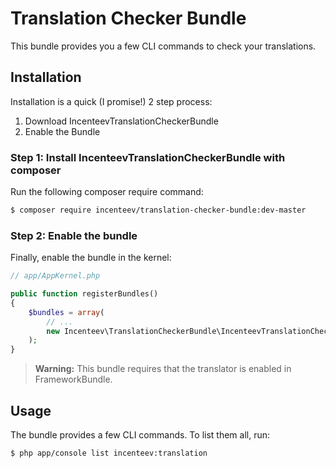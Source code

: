# Translation Checker Bundle

This bundle provides you a few CLI commands to check your translations.

## Installation

Installation is a quick (I promise!) 2 step process:

1. Download IncenteevTranslationCheckerBundle
2. Enable the Bundle

### Step 1: Install IncenteevTranslationCheckerBundle with composer

Run the following composer require command:

```bash
$ composer require incenteev/translation-checker-bundle:dev-master
```

### Step 2: Enable the bundle

Finally, enable the bundle in the kernel:

```php
// app/AppKernel.php

public function registerBundles()
{
    $bundles = array(
        // ...
        new Incenteev\TranslationCheckerBundle\IncenteevTranslationCheckerBundle(),
    );
}
```

> **Warning:** This bundle requires that the translator is enabled in FrameworkBundle.

## Usage

The bundle provides a few CLI commands. To list them all, run:

```bash
$ php app/console list incenteev:translation
```
